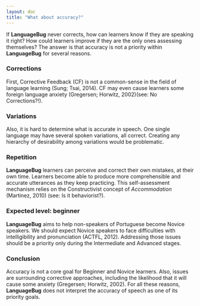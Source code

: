 ```yaml
---
layout: doc
title: "What about accuracy?"
---
```


If **LanguageBug** never corrects, how can learners know if they are speaking it right? How could learners improve if they are the only ones assessing themselves? The answer is that accuracy is not a priority within **LanguageBug** for several reasons.

### Corrections

First, Corrective Feedback (CF) is not a common-sense in the field of language learning (Sung; Tsai, 2014). CF may even cause learners some foreign language anxiety (Gregersen; Horwitz, 2002)(see: No Corrections?!).

### Variations

Also, it is hard to determine what is accurate in speech. One single language may have several spoken variations, all correct. Creating any hierarchy of desirability among variations would be problematic.

### Repetition

**LanguageBug** learners can perceive and correct their own mistakes, at their own time. Learners become able to produce more comprehensible and accurate utterances as they keep practicing. This self-assessment mechanism relies on the Constructivist concept of *Accommodation* (Martinez, 2010) (see: Is it behaviorist?).

### Expected level: beginner

**LanguageBug** aims to help non-speakers of Portuguese become Novice speakers. We should expect Novice speakers to face difficulties with intelligibility and pronunciation (ACTFL, 2012). Addressing those issues should be a priority only during the Intermediate and Advanced stages.

### Conclusion

Accuracy is not a core goal for Beginner and Novice learners. Also, issues are surrounding corrective approaches, including the likelihood that it will cause some anxiety (Gregersen; Horwitz, 2002). For all these reasons, **LanguageBug** does not interpret the accuracy of speech as one of its priority goals.